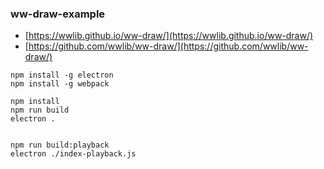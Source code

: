 ### ww-draw-example

- [https://wwlib.github.io/ww-draw/](https://wwlib.github.io/ww-draw/)
- [https://github.com/wwlib/ww-draw/](https://github.com/wwlib/ww-draw/)

```
npm install -g electron
npm install -g webpack

npm install
npm run build
electron .


npm run build:playback
electron ./index-playback.js
```

